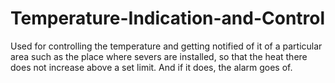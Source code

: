 # Temperature-Indication-and-Control
Used for controlling the temperature and getting notified of it of a particular area such as the place where severs are installed, so that the heat there does not increase above a set limit. And if it does, the alarm goes of.
